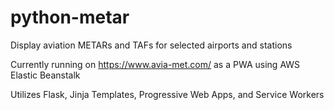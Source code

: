 # python-metar

Display aviation METARs and TAFs for selected airports and stations

Currently running on https://www.avia-met.com/ as a PWA using AWS Elastic Beanstalk

Utilizes Flask, Jinja Templates, Progressive Web Apps, and Service Workers
